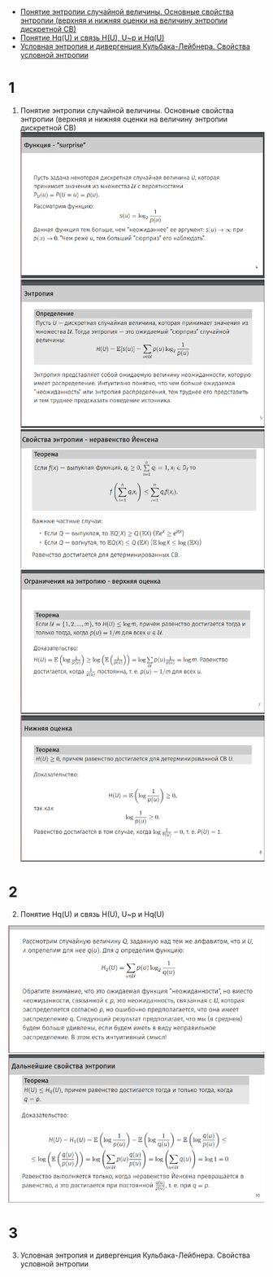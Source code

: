 - [Понятие энтропии случайной величины. Основные свойства энтропии (верхняя и нижняя оценки на величину энтропии дискретной СВ)](#1)  
- [Понятие Hq(U) и связь H(U), U~p и Hq(U)](#2)
- [Условная энтропия и дивергенция Кульбака-Лейбнера. Свойства условной энтропии](#3)

# 1
1. Понятие энтропии случайной величины. Основные свойства энтропии (верхняя и нижняя оценки на величину энтропии дискретной СВ)
![2025-06-14-at-19-37-27.png](bilet-img/2025-06-14-at-19-37-27.png)
![2025-06-14-at-19-37-38.png](bilet-img/2025-06-14-at-19-37-38.png)
![2025-06-14-at-19-24-53.png](bilet-img/2025-06-14-at-19-24-53.png)
![2025-06-14-at-19-25-17.png](bilet-img/2025-06-14-at-19-25-17.png)
![2025-06-14-at-19-25-41.png](bilet-img/2025-06-14-at-19-25-41.png)

# 2
2. Понятие Hq(U) и связь H(U), U~p и Hq(U)

![2025-06-14-at-19-35-07.png](bilet-img/2025-06-14-at-19-35-07.png)
![2025-06-14-at-19-35-29.png](bilet-img/2025-06-14-at-19-35-29.png)

# 3
3. Условная энтропия и дивергенция Кульбака-Лейбнера. Свойства условной энтропии

